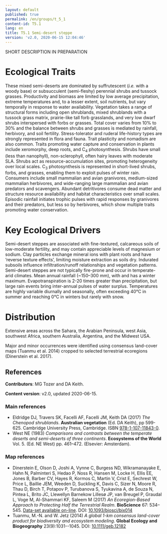 ```yaml
---
layout: default
published: true
permalink: /en/groups/t_5_1
content-id: T5.1
lang: en
title: T5.1 Semi-desert steppe
version: 'v2.0, 2020-06-15 12:04:46'
---
```


SHORT DESCRIPTION IN PREPARATION

# Ecological Traits
 
These mixed semi-deserts are dominated by suffrutescent (_i.e._ with a woody base) or subsucculent (semi-fleshy) perennial shrubs and tussock grasses. Productivity and biomass are limited by low average precipitation, extreme temperatures and, to a lesser extent, soil nutrients, but vary temporally in response to water availability. Vegetation takes a range of structural forms including open shrublands, mixed shrublands with a tussock grass matrix, prairie-like tall forb grasslands, and very low dwarf shrubs interspersed with forbs or grasses. Total cover varies from 10% to 30% and the balance between shrubs and grasses is mediated by rainfall, herbivory, and soil fertility. Stress-tolerator and ruderal life-history types are strongly represented in flora and fauna. Trait plasticity and nomadism are also common. Traits promoting water capture and conservation in plants include xeromorphy, deep roots, and C<sub>4</sub> photosynthesis. Shrubs have small (less than nanophyll), non-sclerophyll, often hairy leaves with moderate SLA. Shrubs act as resource-accumulation sites, promoting heterogeneity over local scales. C<sub>3</sub> photosynthesis is represented in short-lived shrubs, forbs, and grasses, enabling them to exploit pulses of winter rain. Consumers include small mammalian and avian granivores, medium-sized mammalian herbivores, and wide-ranging large mammalian and avian predators and scavengers. Abundant detritivores consume dead matter and structure resource availability and habitat characteristics over small scales. Episodic rainfall initiates trophic pulses with rapid responses by granivores and their predators, but less so by herbivores, which show multiple traits promoting water conservation.
 
# Key Ecological Drivers
 
Semi-desert steppes are associated with fine-textured, calcareous soils of low-moderate fertility, and may contain appreciable levels of magnesium or sodium. Clay particles exchange mineral ions with plant roots and have ‘reverse texture effects’, limiting moisture extraction as soils dry. Indurated subsoils influence infiltration/runoff  relationships and vegetation patterns. Semi-desert steppes are not typically fire-prone and occur in temperate-arid climates. Mean annual rainfall (~150–300 mm), with and has a winter maximum. Evapotranspiration is 2-20 times greater than precipitation, but large rain events bring inter-annual pulses of water surplus. Temperatures are highly variable diurnally and seasonally, often exceeding 40°C in summer and reaching 0°C in winters but rarely with snow.
 
# Distribution
 
Extensive areas across the Sahara, the Arabian Peninsula, west Asia, southwest Africa, southern Australia, Argentina, and the Midwest USA.

Major and minor occurrences were identified using consensus land-cover maps (Tuanmu et al. 2014) cropped to selected terrestrial ecoregions (Dinerstein et al. 2017).

## References

**Contributors**: MG Tozer and DA Keith.

**Content version**: v2.0, updated 2020-06-15.

### Main references
* Eldridge DJ, Travers SK, Facelli AF, Facelli JM, Keith DA  (2017) *The Chenopod shrublands*. **Australian vegetation** (Ed. DA Keith), pp 599-625. Cambridge University Press, Cambridge. ISBN [978-1-107-11843-0](http://www.cambridge.org/9781107118430).
* West NE (1983) *Comparisons and contrasts between the temperate deserts and semi-deserts of three continents*. **Ecosystems of the World** Vol. 5. (Ed. NE West) pp. 461–472. (Elsevier: Amsterdam).

### Map references
* Dinerstein E, Olson D, Joshi A, Vynne C, Burgess ND, Wikramanayake E, Hahn N, Palminteri S, Hedao P, Noss R, Hansen M, Locke H, Ellis EE, Jones B, Barber CV, Hayes R, Kormos C, Martin V, Crist E, Sechrest W, Price L, Baillie JEM, Weeden D, Suckling K, Davis C, Sizer N, Moore R, Thau D, Birch T, Potapov P, Turubanova S, Tyukavina A, de Souza N, Pintea L, Brito JC, Llewellyn Barnekow Lillesø JP, van Breugel P, Graudal L, Voge M, Al-Shammari KF, Saleem M  (2017) *An Ecoregion-Based Approach to Protecting Half the Terrestrial Realm*. **BioScience** 67: 534–545. [Data-set available on-line](https://ecoregions2017.appspot.com/). DOI: [10.1093/biosci/bix014](http://doi.org/10.1093/biosci/bix014)
* Tuanmu, M.-N. and W. Jetz (2014) *A global 1-km consensus land-cover product for biodiversity and ecosystem modeling*. **Global Ecology and Biogeography** 23(9):1031--1045. DOI: [10.1111/geb.12182](http://doi.org/10.1111/geb.12182)
